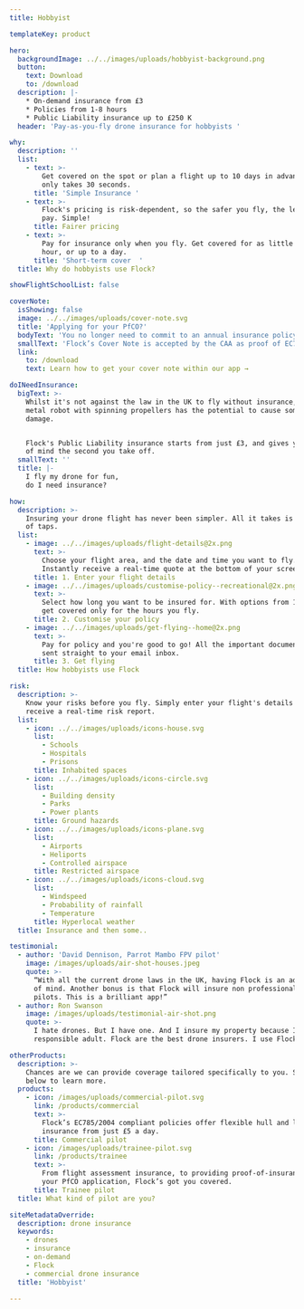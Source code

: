 ```yaml
---
title: Hobbyist

templateKey: product

hero:
  backgroundImage: ../../images/uploads/hobbyist-background.png
  button:
    text: Download
    to: /download
  description: |-
    * On-demand insurance from £3
    * Policies from 1-8 hours 
    * Public Liability insurance up to £250 K
  header: 'Pay-as-you-fly drone insurance for hobbyists '

why:
  description: ''
  list:
    - text: >-
        Get covered on the spot or plan a flight up to 10 days in advance. It
        only takes 30 seconds.
      title: 'Simple Insurance '
    - text: >-
        Flock's pricing is risk-dependent, so the safer you fly, the less you
        pay. Simple!
      title: Fairer pricing
    - text: >-
        Pay for insurance only when you fly. Get covered for as little as one
        hour, or up to a day.
      title: 'Short-term cover  '
  title: Why do hobbyists use Flock?

showFlightSchoolList: false

coverNote:
  isShowing: false
  image: ../../images/uploads/cover-note.svg
  title: 'Applying for your PfCO?'
  bodyText: 'You no longer need to commit to an annual insurance policy in order to get your proof of insurance for your PfCO renewal.'
  smallText: 'Flock’s Cover Note is accepted by the CAA as proof of EC785/2004 compliant insurance, and you can get yours instantly without having to pay a penny.'
  link:
    to: /download
    text: Learn how to get your cover note within our app →

doINeedInsurance:
  bigText: >-
    Whilst it's not against the law in the UK to fly without insurance, a flying
    metal robot with spinning propellers has the potential to cause some serious
    damage. 


    Flock's Public Liability insurance starts from just £3, and gives you peace
    of mind the second you take off.
  smallText: ''
  title: |-
    I fly my drone for fun,
    do I need insurance?

how:
  description: >-
    Insuring your drone flight has never been simpler. All it takes is a matter
    of taps.
  list:
    - image: ../../images/uploads/flight-details@2x.png
      text: >-
        Choose your flight area, and the date and time you want to fly.
        Instantly receive a real-time quote at the bottom of your screen.
      title: 1. Enter your flight details
    - image: ../../images/uploads/customise-policy--recreational@2x.png
      text: >-
        Select how long you want to be insured for. With options from 1-8 hours,
        get covered only for the hours you fly.
      title: 2. Customise your policy
    - image: ../../images/uploads/get-flying--home@2x.png
      text: >-
        Pay for policy and you're good to go! All the important documentation is
        sent straight to your email inbox.
      title: 3. Get flying
  title: How hobbyists use Flock

risk:
  description: >-
    Know your risks before you fly. Simply enter your flight's details and
    receive a real-time risk report.
  list:
    - icon: ../../images/uploads/icons-house.svg
      list:
        - Schools
        - Hospitals
        - Prisons
      title: Inhabited spaces
    - icon: ../../images/uploads/icons-circle.svg
      list:
        - Building density
        - Parks
        - Power plants
      title: Ground hazards
    - icon: ../../images/uploads/icons-plane.svg
      list:
        - Airports
        - Heliports
        - Controlled airspace
      title: Restricted airspace
    - icon: ../../images/uploads/icons-cloud.svg
      list:
        - Windspeed
        - Probability of rainfall
        - Temperature
      title: Hyperlocal weather
  title: Insurance and then some..

testimonial:
  - author: 'David Dennison, Parrot Mambo FPV pilot'
    image: /images/uploads/air-shot-houses.jpeg
    quote: >-
      “With all the current drone laws in the UK, having Flock is an added peace
      of mind. Another bonus is that Flock will insure non professional drone
      pilots. This is a brilliant app!”
  - author: Ron Swanson
    image: /images/uploads/testimonial-air-shot.png
    quote: >-
      I hate drones. But I have one. And I insure my property because I'm a
      responsible adult. Flock are the best drone insurers. I use Flock.

otherProducts:
  description: >-
    Chances are we can provide coverage tailored specifically to you. Select
    below to learn more.
  products:
    - icon: /images/uploads/commercial-pilot.svg
      link: /products/commercial
      text: >-
        Flock’s EC785/2004 compliant policies offer flexible hull and liability
        insurance from just £5 a day.
      title: Commercial pilot
    - icon: /images/uploads/trainee-pilot.svg
      link: /products/trainee
      text: >-
        From flight assessment insurance, to providing proof-of-insurance in
        your PfCO application, Flock’s got you covered.
      title: Trainee pilot
  title: What kind of pilot are you?

siteMetadataOverride:
  description: drone insurance
  keywords:
    - drones
    - insurance
    - on-demand
    - Flock
    - commercial drone insurance
  title: 'Hobbyist'

---
```


